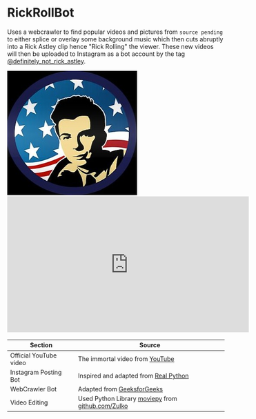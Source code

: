 # RickRollBot
 
Uses a webcrawler to find popular videos and pictures from `source pending` to either splice or overlay some background music which then cuts abruptly into a Rick Astley clip hence "Rick Rolling" the viewer. These new videos will then be uploaded to Instagram as a bot account by the tag [@definitely_not_rick_astley](https://www.instagram.com/definitely_not_rick_astley/).

<!-- ![image](./img/rick_for_pres_icon.jpg#thumbnail) -->

<img src="./img/rick_for_pres_icon.jpg" alt="Profile Picture" title="Profile Picture">

<iframe alt="Rick Astley" width="560" height="315" src="https://www.youtube.com/embed/dQw4w9WgXcQ" title="YouTube video player" frameborder="0" allow="accelerometer; autoplay; clipboard-write; encrypted-media; gyroscope; picture-in-picture" allowfullscreen></iframe>

| Section | Source |
--- | ---
Official YouTube video | The immortal video from [YouTube](https://youtu.be/dQw4w9WgXcQ)
Instagram Posting Bot | Inspired and adapted from [Real Python](https://realpython.com/instagram-bot-python-instapy/)
WebCrawler Bot | Adapted from [GeeksforGeeks](https://www.geeksforgeeks.org/what-is-a-webcrawler-and-where-is-it-used/)
Video Editing | Used Python Library [moviepy](https://github.com/Zulko/moviepy) from [github.com/Zulko](https://github.com/Zulko)

